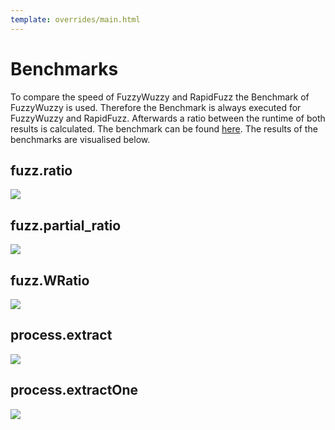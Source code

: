 ```yaml
---
template: overrides/main.html
---
```


# Benchmarks

To compare the speed of FuzzyWuzzy and RapidFuzz the Benchmark of FuzzyWuzzy is used.
Therefore the Benchmark is always executed for FuzzyWuzzy and RapidFuzz.
Afterwards a ratio between the runtime of both results is calculated. The benchmark can be found [here](https://github.com/rhasspy/rapidfuzz/blob/master/python/bench). The results of the benchmarks are visualised below.

## fuzz.ratio

<img src="../img/fuzz.ratio.svg">


## fuzz.partial_ratio

<img src="../img/fuzz.partial_ratio.svg">


## fuzz.WRatio

<img src="../img/fuzz.WRatio.svg">


## process.extract

<img src="../img/process.extract.svg">


## process.extractOne

<img src="../img/process.extractOne.svg">
